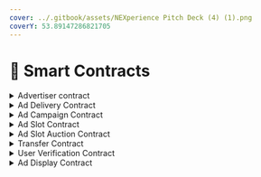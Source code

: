 ```yaml
---
cover: ../.gitbook/assets/NEXperience Pitch Deck (4) (1).png
coverY: 53.89147286821705
---
```


# 📎 Smart Contracts

<details>

<summary>Advertiser contract</summary>

Contract deployed with transaction ID: QVLCGPZIZHUOU6LI3FAZ6QTFR53MSJN46XYTIV2HXCUEPJVUSDHQ TXID: QVLCGPZIZHUOU6LI3FAZ6QTFR53MSJN46XYTIV2HXCUEPJVUSDHQ Result confirmed in round: 34598075&#x20;

[Testnet Link](https://testnet.algoexplorer.io/tx/QVLCGPZIZHUOU6LI3FAZ6QTFR53MSJN46XYTIV2HXCUEPJVUSDHQ)

</details>

<details>

<summary>Ad Delivery Contract</summary>

Contract deployed with transaction ID: 3ROW7JDNUPAWYQX25PBF6UZ4D6F4FRXKNUZZHQY7UEGG5SSNBBTQ TXID: 3ROW7JDNUPAWYQX25PBF6UZ4D6F4FRXKNUZZHQY7UEGG5SSNBBTQ Result confirmed in round: 34601780

[Testnet Link](https://testnet.algoexplorer.io/tx/3ROW7JDNUPAWYQX25PBF6UZ4D6F4FRXKNUZZHQY7UEGG5SSNBBTQ)

</details>

<details>

<summary>Ad Campaign Contract</summary>

Contract deployed with transaction ID: CXLJPOSCYEDHQB73L2OPA6JSLLHIVVYCBYBSSZD4FGHGNE63YIHQ TXID: CXLJPOSCYEDHQB73L2OPA6JSLLHIVVYCBYBSSZD4FGHGNE63YIHQ Result confirmed in round: 34594511 App Id: 479654706&#x20;

[Testnet Link](https://testnet.algoexplorer.io/tx/CXLJPOSCYEDHQB73L2OPA6JSLLHIVVYCBYBSSZD4FGHGNE63YIHQ)

</details>

<details>

<summary>Ad Slot Contract</summary>

Contract deployed with transaction ID: 5JPKNAQDJ2NAPPK65UI3YGD5UL7EJZTVT2TQOUZACW4574MC2XAA TXID: 5JPKNAQDJ2NAPPK65UI3YGD5UL7EJZTVT2TQOUZACW4574MC2XAA Result confirmed in round: 34598321

[Testnet Link](https://testnet.algoexplorer.io/tx/5JPKNAQDJ2NAPPK65UI3YGD5UL7EJZTVT2TQOUZACW4574MC2XAA)

</details>

<details>

<summary>Ad Slot Auction Contract</summary>

Contract deployed with transaction ID: VFXSU2ADKJVOJFQEYUGE2MUVWPECKRYXITVNKAAPQGD6CTIYIQUA TXID: VFXSU2ADKJVOJFQEYUGE2MUVWPECKRYXITVNKAAPQGD6CTIYIQUA Result confirmed in round: 34598986&#x20;

[Testnet Link](https://testnet.algoexplorer.io/tx/VFXSU2ADKJVOJFQEYUGE2MUVWPECKRYXITVNKAAPQGD6CTIYIQUA)

</details>

<details>

<summary>Transfer Contract</summary>

Contract deployed with transaction ID: ZY5BUCJXE5UKPO4HG4K7HHCPBCU2HMK6OVO6BR5IRRQ7XLMYTD4Q TXID: ZY5BUCJXE5UKPO4HG4K7HHCPBCU2HMK6OVO6BR5IRRQ7XLMYTD4Q Result confirmed in round: 34601344&#x20;

[Testnet Link](https://testnet.algoexplorer.io/tx/ZY5BUCJXE5UKPO4HG4K7HHCPBCU2HMK6OVO6BR5IRRQ7XLMYTD4Q)

</details>

<details>

<summary>User Verification Contract</summary>

Contract deployed with transaction ID: OEQ6OWCX4UVNS32RACVHCQIUVTY3AUXB7YUJKW5MBXC7VYHSHY6A TXID: OEQ6OWCX4UVNS32RACVHCQIUVTY3AUXB7YUJKW5MBXC7VYHSHY6A Result confirmed in round: 34599355

[Testnet Link](https://testnet.algoexplorer.io/tx/OEQ6OWCX4UVNS32RACVHCQIUVTY3AUXB7YUJKW5MBXC7VYHSHY6A)

</details>

<details>

<summary>Ad Display Contract</summary>

Contract deployed with transaction ID: OM7OEDDX62ZXAHUJEFJSNJSDKH25URS2ZHWLBQMAZN6CJNPCMM4A TXID: OM7OEDDX62ZXAHUJEFJSNJSDKH25URS2ZHWLBQMAZN6CJNPCMM4A Result confirmed in round: 34603087&#x20;

[Testnet Link](https://testnet.algoexplorer.io/tx/OM7OEDDX62ZXAHUJEFJSNJSDKH25URS2ZHWLBQMAZN6CJNPCMM4A)

</details>
